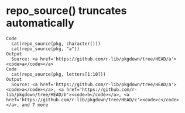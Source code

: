# repo_source() truncates automatically

    Code
      cat(repo_source(pkg, character()))
      cat(repo_source(pkg, "a"))
    Output
      Source: <a href='https://github.com/r-lib/pkgdown/tree/HEAD/a'><code>a</code></a>
    Code
      cat(repo_source(pkg, letters[1:10]))
    Output
      Source: <a href='https://github.com/r-lib/pkgdown/tree/HEAD/a'><code>a</code></a>, <a href='https://github.com/r-lib/pkgdown/tree/HEAD/b'><code>b</code></a>, <a href='https://github.com/r-lib/pkgdown/tree/HEAD/c'><code>c</code></a>, and 7 more

